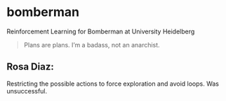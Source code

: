 # bomberman
Reinforcement Learning for Bomberman at University Heidelberg
> Plans are plans. I’m a badass, not an anarchist.
## Rosa Diaz: 
Restricting the possible actions to force exploration and avoid loops. Was unsuccessful.
